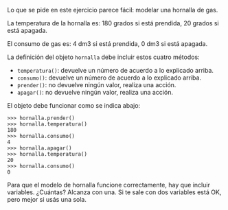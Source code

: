 Lo que se pide en este ejercicio parece fácil: modelar una hornalla de gas. 

La temperatura de la hornalla es: 180 grados si está prendida, 20 grados si está apagada.

El consumo de gas es: 4 dm3 si está prendida, 0 dm3 si está apagada.

La definición del objeto `hornalla` debe incluir estos cuatro métodos:

- `temperatura()`: devuelve un número de acuerdo a lo explicado arriba.
- `consumo()`: devuelve un número de acuerdo a lo explicado arriba.
- `prender()`: no devuelve ningún valor, realiza una acción.
- `apagar()`: no devuelve ningún valor, realiza una acción.

El objeto debe funcionar como se indica abajo:

```wollok
>>> hornalla.prender()
>>> hornalla.temperatura()   
180
>>> hornalla.consumo()
4
>>> hornalla.apagar()
>>> hornalla.temperatura()   
20
>>> hornalla.consumo()
0
```

Para que el modelo de hornalla funcione correctamente, hay que incluir variables. ¿Cuántas? Alcanza con una. Si te sale con dos variables está OK, pero mejor si usás una sola.

